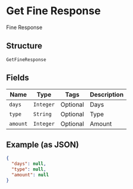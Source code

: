 
# Get Fine Response

Fine Response

## Structure

`GetFineResponse`

## Fields

| Name | Type | Tags | Description |
|  --- | --- | --- | --- |
| `days` | `Integer` | Optional | Days |
| `type` | `String` | Optional | Type |
| `amount` | `Integer` | Optional | Amount |

## Example (as JSON)

```json
{
  "days": null,
  "type": null,
  "amount": null
}
```

